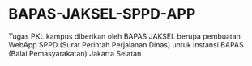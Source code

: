 # BAPAS-JAKSEL-SPPD-APP
Tugas PKL kampus diberikan oleh BAPAS JAKSEL berupa pembuatan WebApp SPPD (Surat Perintah Perjalanan Dinas) untuk instansi BAPAS (Balai Pemasyarakatan) Jakarta Selatan 

